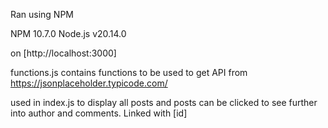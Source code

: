 Ran using NPM

NPM 10.7.0
Node.js v20.14.0

on [http://localhost:3000]

functions.js contains functions to be used to get API from https://jsonplaceholder.typicode.com/

used in index.js to display all posts and posts can be clicked to see further into author and comments. Linked with [id]